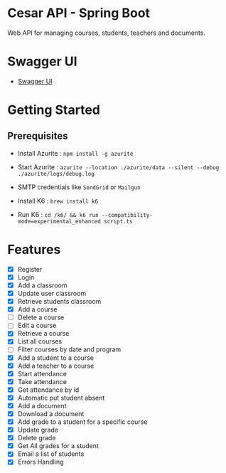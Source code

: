 # Cesar API - Spring Boot

Web API for managing courses, students, teachers and documents.

# Swagger UI

- [Swagger UI](http://localhost:8080/swagger-ui.html) 

# Getting Started

## Prerequisites

- Install Azurite : `npm install -g azurite`
- Start Azurite : `azurite --location ./azurite/data --silent --debug ./azurite/logs/debug.log`
- SMTP credentials like `SendGrid` or `Mailgun`

- Install K6 : `brew install k6`
- Run K6 : `cd /k6/ && k6 run --compatibility-mode=experimental_enhanced script.ts`

# Features 

- [x] Register
- [x] Login
- [x] Add a classroom
- [x] Update user classroom
- [x] Retrieve students classroom
- [x] Add a course
- [ ] Delete a course
- [ ] Edit a course
- [x] Retrieve a course
- [x] List all courses
- [ ] Filter courses by date and program
- [x] Add a student to a course
- [x] Add a teacher to a course
- [x] Start attendance
- [x] Take attendance
- [x] Get attendance by id
- [x] Automatic put student absent
- [x] Add a document
- [x] Download a document
- [x] Add grade to a student for a specific course
- [x] Update grade
- [x] Delete grade
- [x] Get All grades for a student
- [x] Email a list of students
- [x] Errors Handling
